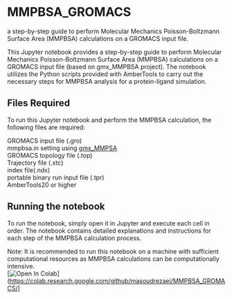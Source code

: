 # MMPBSA_GROMACS
a step-by-step guide to perform Molecular Mechanics Poisson-Boltzmann Surface Area (MMPBSA) calculations on a GROMACS input file.





This Jupyter notebook provides a step-by-step guide to perform Molecular Mechanics Poisson-Boltzmann Surface Area (MMPBSA) calculations on a GROMACS input file (based on gmx_MMPBSA project). The notebook utilizes the Python scripts provided with AmberTools to carry out the necessary steps for MMPBSA analysis for a protein-ligand simulation.

## Files Required  
To run this Jupyter notebook and perform the MMPBSA calculation, the following files are required:  

GROMACS input file (.gro)  
mmpbsa.in setting using [gmx_MMPSA](https://valdes-tresanco-ms.github.io/gmx_MMPBSA)  
GROMACS topology file (.top)  
Trajectory file (.xtc)  
index file(.ndx)  
 portable binary run input file (.tpr)  
AmberTools20 or higher  
## Running the notebook  
To run the notebook, simply open it in Jupyter and execute each cell in order. The notebook contains detailed explanations and instructions for each step of the MMPBSA calculation process.  

Note: It is recommended to run this notebook on a machine with sufficient computational resources as MMPBSA calculations can be computationally intensive.  
[![Open In Colab](https://colab.research.google.com/assets/colab-badge.svg)](https://colab.research.google.com/github/masoudrezaei/MMPBSA_GROMACS/]
